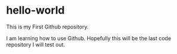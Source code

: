 # hello-world

This is my First Github repository.

I am learning how to use Github. Hopefully this will be the last code repository I will test out.

